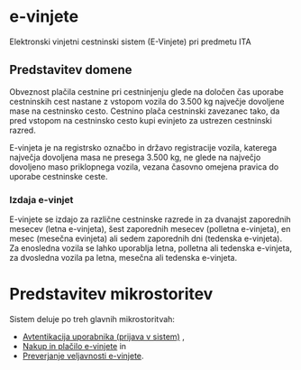 # e-vinjete #
Elektronski vinjetni cestninski sistem (E-Vinjete) pri predmetu ITA

## Predstavitev domene ##
Obveznost plačila cestnine pri cestninjenju glede na določen čas uporabe cestninskih cest nastane z vstopom vozila do 3.500 kg največje dovoljene mase na cestninsko cesto.
Cestnino plača cestninski zavezanec tako, da pred vstopom na cestninsko cesto kupi evinjeto za ustrezen cestninski razred.

E-vinjeta je na registrsko označbo in državo registracije vozila, katerega največja dovoljena masa ne presega 3.500 kg, ne glede na največjo dovoljeno maso priklopnega
vozila, vezana časovno omejena pravica do uporabe cestninske ceste.

### Izdaja e-vinjet ###
E-vinjete se izdajo za različne cestninske razrede in za dvanajst zaporednih mesecev (letna e-vinjeta), šest zaporednih mesecev (polletna e-vinjeta), en mesec (mesečna evinjeta) ali sedem zaporednih dni (tedenska e-vinjeta).
Za enosledna vozila se lahko uporablja letna, polletna ali tedenska e-vinjeta, za dvosledna vozila pa letna, mesečna ali tedenska e-vinjeta.

# Predstavitev mikrostoritev #
Sistem deluje po treh glavnih mikrostoritvah:
- [Avtentikacija uporabnika (prijava v sistem)](https://github.com/NJersic/e-vinjete/tree/main/microservices/authentication "Avtentikacija uporabnika (prijava v sistem)") ,
- [Nakup in plačilo e-vinjete](https://github.com/NJersic/e-vinjete/tree/main/microservices/nakupin "Nakup in plačilo e-vinjete") in
- [Preverjanje veljavnosti e-vinjete](https://github.com/NJersic/e-vinjete/tree/main/microservices/veljavnost "Preverjanje veljavnosti e-vinjete").


